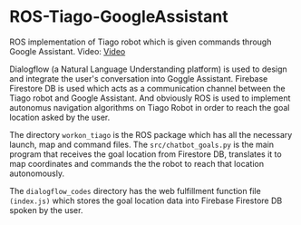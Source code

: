 # ROS-Tiago-GoogleAssistant
ROS implementation of Tiago robot which is given commands through Google Assistant. Video:  [Video](https://drive.google.com/open?id=1k7whTycOVPBKMABxygXKOvkiNlyciKh5)

Dialogflow (a Natural Language Understanding platform) is used to design and integrate the user's conversation into Goggle Assistant. Firebase Firestore DB is used which acts as a communication channel between the Tiago robot and Google Assistant. 
And obviously ROS is used to implement autonomus navigation algorithms on Tiago Robot in order to reach the goal location asked by the user.

The directory <code>workon_tiago</code> is the ROS package which has all the necessary launch, map and command files. 
The <code>src/chatbot_goals.py</code> is the main program that receives the goal location from Firestore DB, translates it to map coordinates and commands the the robot to reach that location autonomously. 

The <code>dialogflow_codes</code> directory has the web fulfillment function file <code>(index.js)</code> which stores the goal location data into Firebase Firestore DB spoken by the user.
